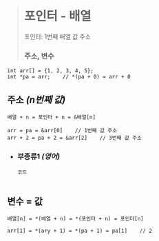 ># 포인터 - 배열
>포인터: 1번째 배열 값 주소
>
>### 주소, 변수
```
int arr[] = {1, 2, 3, 4, 5};
int *pa = arr;    // *(pa + 0) = arr + 0
```


## 주소 *(n번째 값)*
`배열 + n = 포인터 + n = &배열[n]`
```angular2html
arr = pa = &arr[0]    // 1번째 값 주소
arr + 2 = pa + 2 = &arr[2]    // 3번째 값 주소
```

+ ### 부종류1 *(영어)*
  `코드`
  ```
  
  ```

## 변수 = 값
`배열[n] = *(배열 + n) = *(포인터 + n) = 포인터[n]`
```angular2html
arr[1] = *(ary + 1) = *(pa + 1) = pa[1]    // 2
```
